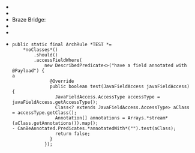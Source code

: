 -
-
- Braze Bridge:
-
-
- ```
  public static final ArchRule *TEST *=
      *noClasses*()
          .should()
          .accessFieldWhere(
              new DescribedPredicate<>("have a field annotated with @Payload") {
  a
                @Override
                public boolean test(JavaFieldAccess javaFieldAccess) {
                  JavaFieldAccess.AccessType accessType = javaFieldAccess.getAccessType();
                  Class<? extends JavaFieldAccess.AccessType> aClass = accessType.getClass();
                  Annotation[] annotations = Arrays.*stream*(aClass.getAnnotations()).map();
  - CanBeAnnotated.Predicates.*annotatedWith*("").test(aClass);
                  return false;
                }
              });
  ```
